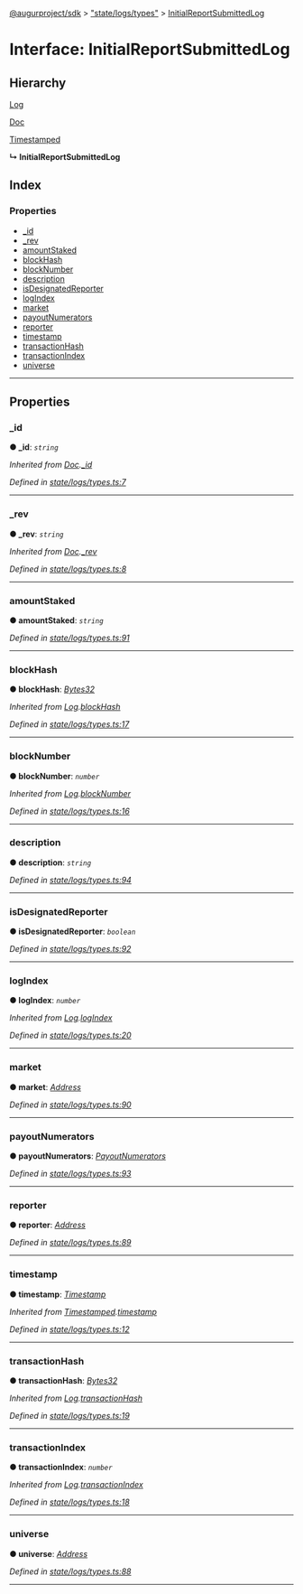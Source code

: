 [@augurproject/sdk](../README.md) > ["state/logs/types"](../modules/_state_logs_types_.md) > [InitialReportSubmittedLog](../interfaces/_state_logs_types_.initialreportsubmittedlog.md)

# Interface: InitialReportSubmittedLog

## Hierarchy

 [Log](_state_logs_types_.log.md)

 [Doc](_state_logs_types_.doc.md)

 [Timestamped](_state_logs_types_.timestamped.md)

**↳ InitialReportSubmittedLog**

## Index

### Properties

* [_id](_state_logs_types_.initialreportsubmittedlog.md#_id)
* [_rev](_state_logs_types_.initialreportsubmittedlog.md#_rev)
* [amountStaked](_state_logs_types_.initialreportsubmittedlog.md#amountstaked)
* [blockHash](_state_logs_types_.initialreportsubmittedlog.md#blockhash)
* [blockNumber](_state_logs_types_.initialreportsubmittedlog.md#blocknumber)
* [description](_state_logs_types_.initialreportsubmittedlog.md#description)
* [isDesignatedReporter](_state_logs_types_.initialreportsubmittedlog.md#isdesignatedreporter)
* [logIndex](_state_logs_types_.initialreportsubmittedlog.md#logindex)
* [market](_state_logs_types_.initialreportsubmittedlog.md#market)
* [payoutNumerators](_state_logs_types_.initialreportsubmittedlog.md#payoutnumerators)
* [reporter](_state_logs_types_.initialreportsubmittedlog.md#reporter)
* [timestamp](_state_logs_types_.initialreportsubmittedlog.md#timestamp)
* [transactionHash](_state_logs_types_.initialreportsubmittedlog.md#transactionhash)
* [transactionIndex](_state_logs_types_.initialreportsubmittedlog.md#transactionindex)
* [universe](_state_logs_types_.initialreportsubmittedlog.md#universe)

---

## Properties

<a id="_id"></a>

###  _id

**● _id**: *`string`*

*Inherited from [Doc](_state_logs_types_.doc.md).[_id](_state_logs_types_.doc.md#_id)*

*Defined in [state/logs/types.ts:7](https://github.com/AugurProject/augur/blob/1991ef64ef/packages/augur-sdk/src/state/logs/types.ts#L7)*

___
<a id="_rev"></a>

###  _rev

**● _rev**: *`string`*

*Inherited from [Doc](_state_logs_types_.doc.md).[_rev](_state_logs_types_.doc.md#_rev)*

*Defined in [state/logs/types.ts:8](https://github.com/AugurProject/augur/blob/1991ef64ef/packages/augur-sdk/src/state/logs/types.ts#L8)*

___
<a id="amountstaked"></a>

###  amountStaked

**● amountStaked**: *`string`*

*Defined in [state/logs/types.ts:91](https://github.com/AugurProject/augur/blob/1991ef64ef/packages/augur-sdk/src/state/logs/types.ts#L91)*

___
<a id="blockhash"></a>

###  blockHash

**● blockHash**: *[Bytes32](../modules/_state_logs_types_.md#bytes32)*

*Inherited from [Log](_state_logs_types_.log.md).[blockHash](_state_logs_types_.log.md#blockhash)*

*Defined in [state/logs/types.ts:17](https://github.com/AugurProject/augur/blob/1991ef64ef/packages/augur-sdk/src/state/logs/types.ts#L17)*

___
<a id="blocknumber"></a>

###  blockNumber

**● blockNumber**: *`number`*

*Inherited from [Log](_state_logs_types_.log.md).[blockNumber](_state_logs_types_.log.md#blocknumber)*

*Defined in [state/logs/types.ts:16](https://github.com/AugurProject/augur/blob/1991ef64ef/packages/augur-sdk/src/state/logs/types.ts#L16)*

___
<a id="description"></a>

###  description

**● description**: *`string`*

*Defined in [state/logs/types.ts:94](https://github.com/AugurProject/augur/blob/1991ef64ef/packages/augur-sdk/src/state/logs/types.ts#L94)*

___
<a id="isdesignatedreporter"></a>

###  isDesignatedReporter

**● isDesignatedReporter**: *`boolean`*

*Defined in [state/logs/types.ts:92](https://github.com/AugurProject/augur/blob/1991ef64ef/packages/augur-sdk/src/state/logs/types.ts#L92)*

___
<a id="logindex"></a>

###  logIndex

**● logIndex**: *`number`*

*Inherited from [Log](_state_logs_types_.log.md).[logIndex](_state_logs_types_.log.md#logindex)*

*Defined in [state/logs/types.ts:20](https://github.com/AugurProject/augur/blob/1991ef64ef/packages/augur-sdk/src/state/logs/types.ts#L20)*

___
<a id="market"></a>

###  market

**● market**: *[Address](../modules/_state_logs_types_.md#address)*

*Defined in [state/logs/types.ts:90](https://github.com/AugurProject/augur/blob/1991ef64ef/packages/augur-sdk/src/state/logs/types.ts#L90)*

___
<a id="payoutnumerators"></a>

###  payoutNumerators

**● payoutNumerators**: *[PayoutNumerators](../modules/_state_logs_types_.md#payoutnumerators)*

*Defined in [state/logs/types.ts:93](https://github.com/AugurProject/augur/blob/1991ef64ef/packages/augur-sdk/src/state/logs/types.ts#L93)*

___
<a id="reporter"></a>

###  reporter

**● reporter**: *[Address](../modules/_state_logs_types_.md#address)*

*Defined in [state/logs/types.ts:89](https://github.com/AugurProject/augur/blob/1991ef64ef/packages/augur-sdk/src/state/logs/types.ts#L89)*

___
<a id="timestamp"></a>

###  timestamp

**● timestamp**: *[Timestamp](../modules/_state_logs_types_.md#timestamp)*

*Inherited from [Timestamped](_state_logs_types_.timestamped.md).[timestamp](_state_logs_types_.timestamped.md#timestamp)*

*Defined in [state/logs/types.ts:12](https://github.com/AugurProject/augur/blob/1991ef64ef/packages/augur-sdk/src/state/logs/types.ts#L12)*

___
<a id="transactionhash"></a>

###  transactionHash

**● transactionHash**: *[Bytes32](../modules/_state_logs_types_.md#bytes32)*

*Inherited from [Log](_state_logs_types_.log.md).[transactionHash](_state_logs_types_.log.md#transactionhash)*

*Defined in [state/logs/types.ts:19](https://github.com/AugurProject/augur/blob/1991ef64ef/packages/augur-sdk/src/state/logs/types.ts#L19)*

___
<a id="transactionindex"></a>

###  transactionIndex

**● transactionIndex**: *`number`*

*Inherited from [Log](_state_logs_types_.log.md).[transactionIndex](_state_logs_types_.log.md#transactionindex)*

*Defined in [state/logs/types.ts:18](https://github.com/AugurProject/augur/blob/1991ef64ef/packages/augur-sdk/src/state/logs/types.ts#L18)*

___
<a id="universe"></a>

###  universe

**● universe**: *[Address](../modules/_state_logs_types_.md#address)*

*Defined in [state/logs/types.ts:88](https://github.com/AugurProject/augur/blob/1991ef64ef/packages/augur-sdk/src/state/logs/types.ts#L88)*

___

